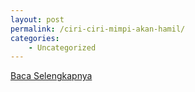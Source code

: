 ```yaml
---
layout: post
permalink: /ciri-ciri-mimpi-akan-hamil/
categories:
    - Uncategorized
---
```


[Baca Selengkapnya](/02)